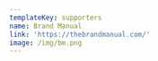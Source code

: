 ```yaml
---
templateKey: supporters
name: Brand Manual
link: 'https://thebrandmanual.com/'
image: /img/bm.png
---
```

